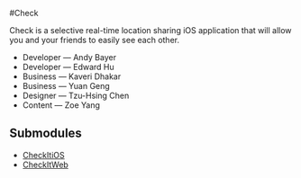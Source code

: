 #Check

Check is a selective real-time location sharing iOS application that will allow you and your friends to easily see each other.


- Developer — Andy Bayer
- Developer — Edward Hu
- Business — Kaveri Dhakar
- Business — Yuan Geng
- Designer — Tzu-Hsing Chen
- Content — Zoe Yang


## Submodules
* [CheckItiOS](https://github.com/anderoonies/CheckItiOS/)
* [CheckItWeb](https://github.com/anderoonies/CheckItWeb/)

